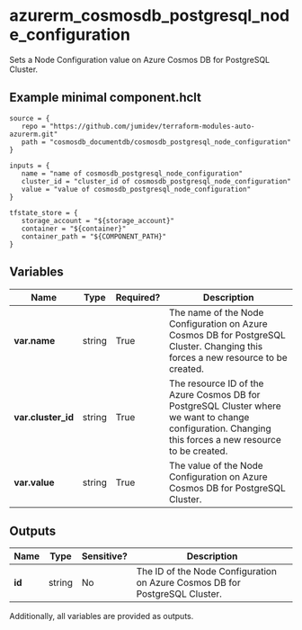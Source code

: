 # azurerm_cosmosdb_postgresql_node_configuration

Sets a Node Configuration value on Azure Cosmos DB for PostgreSQL Cluster.

## Example minimal component.hclt

```hcl
source = {
   repo = "https://github.com/jumidev/terraform-modules-auto-azurerm.git" 
   path = "cosmosdb_documentdb/cosmosdb_postgresql_node_configuration" 
}

inputs = {
   name = "name of cosmosdb_postgresql_node_configuration" 
   cluster_id = "cluster_id of cosmosdb_postgresql_node_configuration" 
   value = "value of cosmosdb_postgresql_node_configuration" 
}

tfstate_store = {
   storage_account = "${storage_account}" 
   container = "${container}" 
   container_path = "${COMPONENT_PATH}" 
}

```

## Variables

| Name | Type | Required? |  Description |
| ---- | ---- | --------- |  ----------- |
| **var.name** | string | True | The name of the Node Configuration on Azure Cosmos DB for PostgreSQL Cluster. Changing this forces a new resource to be created. | 
| **var.cluster_id** | string | True | The resource ID of the Azure Cosmos DB for PostgreSQL Cluster where we want to change configuration. Changing this forces a new resource to be created. | 
| **var.value** | string | True | The value of the Node Configuration on Azure Cosmos DB for PostgreSQL Cluster. | 



## Outputs

| Name | Type | Sensitive? | Description |
| ---- | ---- | --------- | --------- |
| **id** | string | No  | The ID of the Node Configuration on Azure Cosmos DB for PostgreSQL Cluster. | 

Additionally, all variables are provided as outputs.
